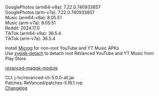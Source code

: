 GooglePhotos (arm64-v8a): 7.22.0.740933857  
GooglePhotos (arm-v7a): 7.22.0.740933857  
Music (arm64-v8a): 8.05.51  
Music (arm-v7a): 8.05.51  
Reddit: 2024.17.0  
TikTok (arm64-v8a): 36.5.4  
TikTok (arm-v7a): 36.5.4  

Install [Microg](https://github.com/ReVanced/GmsCore/releases) for non-root YouTube and YT Music APKs  
Use [zygisk-detach](https://github.com/j-hc/zygisk-detach) to detach root ReVanced YouTube and YT Music from Play Store  

[revanced-magisk-module](https://github.com/j-hc/revanced-magisk-module)
  
CLI: j-hc/revanced-cli-5.0.0-all.jar  
Patches: ReVanced/patches-5.16.1.rvp  
[Changelog](https://github.com/ReVanced/revanced-patches/releases/tag/v5.16.1)  
